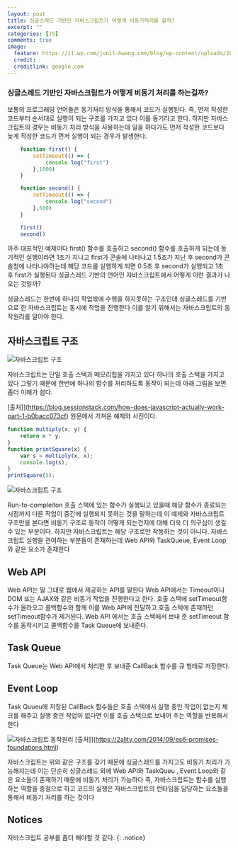 ```yaml
---
layout: post
title: 싱글스레드 기반인 자바스크립트가 어떻게 비동기처리를 할까?
excerpt: ""
categories: [JS]
comments: true
image:
  feature: https://i1.wp.com/junil-hwang.com/blog/wp-content/uploads/2019/02/javascript.png?w=800
  credit: 
  creditlink: google.com
---
```


### 싱글스레드 기반인 자바스크립트가 어떻게 비동기 처리를 하는걸까?

보통의 프로그래밍 언어들은 동기처리 방식을 통해서 코드가 실행된다. 즉, 먼저 작성한 코드부터 순서대로 실행이 되는 구조를 가지고 있다 이를 동기라고 한다. 하지만 자바스크립트의 경우는 비동기 처리 방식을 사용하는데 일을 하다가도 먼저 작성한 코드보다 늦게 작성한 코드가 먼저 실행이 되는 경우가 발생한다. 

~~~js
    function first() {
        setTimeout(() => {
            console.log("first")
        },1000)
    }

    function second() {
        setTimeout(() => {
            console.log("second")
        },500)
    }

    first() 
    second()
~~~

아주 대표적인 예제이다 first() 함수를 호출하고 second() 함수를 호출하게 되는데 동기적인 실행이라면 1초가 지나고 first가 콘솔에 나타나고 1.5초가 지난 후 second가 콘솔창에 나타나야하는데 해당 코드를 실행하게 되면 0.5초 후 second가 실행되고 1초 후 first가 실행된다 싱글스레드 기반의 언어인 자바스크립트에서 어떻게 이런 결과가 나오는 것일까?  

싱글스레드는 한번에 하나의 작업밖에 수행을 하지못하는 구조인데 싱글스레드를 기반으로 한 자바스크립트는 동시에 작업을 진행한다 이를 알기 위해서는 자바스크립트의 동작원리를 알아야 한다.

## 자바스크립트 구조

![자바스크립트 구조](https://joshua1988.github.io/images/posts/web/translation/how-js-works/js-engine-structure.png)

자바스크립트는 단일 호출 스택과 메모리힙을 가지고 있다 하나의 호출 스택을 가지고 있다 그렇기 때문에 한번에 하나의 함수를 처리하도록 동작이 되는데 아래 그림을 보면 좀더 이해가 쉽다. 

[출처]](https://blog.sessionstack.com/how-does-javascript-actually-work-part-1-b0bacc073cf)
 원문에서 가져온 예제와 사진이다.

~~~js
function multiply(x, y) {
    return x * y;
}
function printSquare(x) {
    var s = multiply(x, x);
    console.log(s);
}
printSquare(5);
~~~

![자바스크립트 구조](https://miro.medium.com/max/1280/1*Yp1KOt_UJ47HChmS9y7KXw.png)


Run-to-compleiton 호출 스택에 있는 함수가 실행되고 있을때 해당 함수가 종료되는 시점까지 다른 작업이 중간에 실행되지 못하는 것을 말하는데 이 예제와 자바스크립트 구조만을 본다면 비동기 구조로 동작이 어떻게 되는건지에 대해 더욱 더 의구심이 생길 수 있는 부분이다. 하지만 자바스크립트는 해당 구조로만 작동하는 것이 아니다. 자바스크립트 실행을 관여하는 부분들이 존재하는데 Web API와 TaskQueue, Event Loop와 같은 요소가 존재한다

## Web API
Web API는 말 그대로 웹에서 제공하는 API를 말한다 Web API에서는 Timeout이나 DOM 또는 AJAX와 같은 비동기 작업을 진행한다고 한다. 호출 스택에 setTimeout함수가 올라오고 콜백함수와 함께 이를 Web API에 전달하고 호출 스택에 존재하던 setTimeout함수가 제거된다. Web API 에서는 호출 스택에서 보내 준 setTimeout 함수를 동작시키고 콜백함수를 Task Queue에 보내준다.

## Task Queue
Task Queue는 Web API에서 처리한 후 보내준 CallBack 함수를 큐 형태로 저장한다. 

## Event Loop
Task Quueu에 저장된 CallBack 함수들은 호출 스택에서 실행 중인 작업이 없는지 체크를 해주고 실행 중인 작업이 없다면 이를 호출 스택으로 보내어 주는 역할을 반복해서 한다 


![자바스크립트 동작원리](https://2ality.com/2014/09/es6-promises-foundations/event_loop.jpg)
[출처]](https://2ality.com/2014/09/es6-promises-foundations.html)

자바스크립트는 위와 같은 구조를 갖기 때문에 싱글스레드를 가지고도 비동기 처리가 가능해지는데 이는 단순히 싱글스레드 외에 Web API와 TaskQueu , Event Loop와 같은 요소들이 존재하기 때문에 비동기 처리가 가능하다 즉, 자바스크립트는 함수를 실행하는 역할을 중점으로 하고 코드의 실행은 자바스크립트의 런타임을 담당하는 요소들을 통해서 비동기 처리를 하는 것이다

## Notices
자바스크립트 공부를 좀더 해야할 것 같다.
{: .notice}



